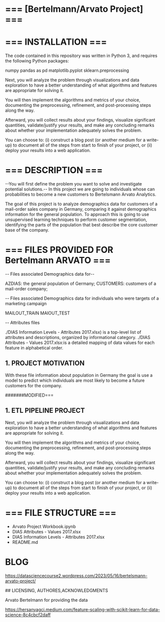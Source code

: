 # === [Bertelmann/Arvato  Project] ===


# === INSTALLATION ===
The code contained in this repository was written in Python 3, and requires the following Python packages: 

numpy 
pandas as pd
matplotlib.pyplot 
sklearn.preprocessing





Next, you will analyze the problem through visualizations and data exploration to have a better understanding of what algorithms and features are appropriate for solving it.

You will then implement the algorithms and metrics of your choice, documenting the preprocessing, refinement, and post-processing steps along the way.

Afterward, you will collect results about your findings, visualize significant quantities, validate/justify your results, and make any concluding remarks about whether your implementation adequately solves the problem.

You can choose to: (i) construct a blog post (or another medium for a write-up) to document all of the steps from start to finish of your project, or (ii) deploy your results into a web application.


# === DESCRIPTION ===

--You will first define the problem you want to solve and investigate potential solutions.--
In this project we are going to  individuals whose can probabilities to become a new customers to  Bertelsmann Arvato Analytics. 


The goal of this project is to analyze demographics data for customers of a mail-order sales company in Germany, comparing it against demographics information for the general population. To approach this  is going to use  unsupervised learning techniques to perform customer segmentation, identifying the parts of the population that best describe the core customer base of the company. 


# === FILES PROVIDED FOR Bertelmann ARVATO ===

-- Files associated Demographics data  for--



AZDIAS:          the general population of Germany; 
CUSTOMERS:        customers of a mail-order company; 

-- Files associated Demographics data for individuals who were targets of a marketing campaign

MAILOUT_TRAIN
MAIOUT_TEST 

--  Attributes files

./DIAS Information Levels - Attributes 2017.xlsx) is a top-level list of attributes and descriptions, organized by informational category.
./DIAS Attributes - Values 2017.xlsx:is a detailed mapping of data values for each feature in alphabetical order.



## 1. PROJECT MOTIVATION

With these file information about population in Germany the goal is use a model to predict which individuals are most likely to become a future customers for the company.


#######MODIFIED===
## 1. ETL PIPELINE PROJECT 


Next, you will analyze the problem through visualizations and data exploration to have a better understanding of what algorithms and features are appropriate for solving it.

You will then implement the algorithms and metrics of your choice, documenting the preprocessing, refinement, and post-processing steps along the way.

Afterward, you will collect results about your findings, visualize significant quantities, validate/justify your results, and make any concluding remarks about whether your implementation adequately solves the problem.


You can choose to: (i) construct a blog post (or another medium for a write-up) to document all of the steps from start to finish of your project, or (ii) deploy your results into a web application.



# === FILE STRUCTURE ===


- Arvato Project Workbook.ipynb
- DIAS Attributes - Values 2017.xlsx
- DIAS Information Levels - Attributes 2017.xlsx
- README.md




# BLOG

https://datasciencecourse2.wordpress.com/2023/05/16/bertelsmann-arvato-project/

## LICENSING, AUTHORES,ACKNOWLEDGMENTS

Arvato Bertelmann for providing the data

https://hersanyagci.medium.com/feature-scaling-with-scikit-learn-for-data-science-8c4cbcf2daff


